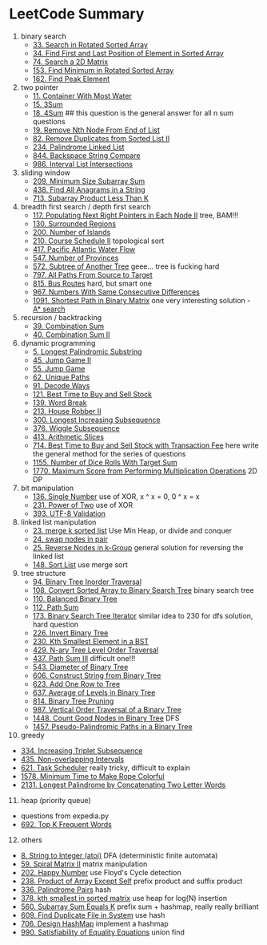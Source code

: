 # LeetCode Summary

1. binary search
   - [33. Search in Rotated Sorted Array](https://leetcode.com/problems/search-in-rotated-sorted-array/)
   - [34. Find First and Last Position of Element in Sorted Array](https://leetcode.com/problems/find-first-and-last-position-of-element-in-sorted-array/)
   - [74. Search a 2D Matrix](https://leetcode.com/problems/search-a-2d-matrix/)
   - [153. Find Minimum in Rotated Sorted Array](https://leetcode.com/problems/find-minimum-in-rotated-sorted-array/)
   - [162. Find Peak Element](https://leetcode.com/problems/find-peak-element/)
2. two pointer
   - [11. Container With Most Water](https://leetcode.com/problems/container-with-most-water/)
   - [15. 3Sum](https://leetcode.com/problems/3sum/)
   - [18. 4Sum](https://leetcode.com/problems/4sum/) ## this question is the general answer for all n sum questions
   - [19. Remove Nth Node From End of List](https://leetcode.com/problems/remove-nth-node-from-end-of-list/?envType=study-plan&id=level-2)
   - [82. Remove Duplicates from Sorted List II](https://leetcode.com/problems/remove-duplicates-from-sorted-list-ii/)
   - [234. Palindrome Linked List](https://leetcode.com/problems/palindrome-linked-list/?envType=study-plan&id=level-2)
   - [844. Backspace String Compare](https://leetcode.com/problems/backspace-string-compare/)
   - [986. Interval List Intersections](https://leetcode.com/problems/interval-list-intersections/)
3. sliding window
   - [209. Minimum Size Subarray Sum](https://leetcode.com/problems/minimum-size-subarray-sum/)
   - [438. Find All Anagrams in a String](https://leetcode.com/problems/find-all-anagrams-in-a-string/)
   - [713. Subarray Product Less Than K](https://leetcode.com/problems/subarray-product-less-than-k/)
4. breadth first search / depth first search
   - [117. Populating Next Right Pointers in Each Node II](https://leetcode.com/problems/populating-next-right-pointers-in-each-node-ii/)
      tree, BAM!!!
   - [130. Surrounded Regions](https://leetcode.com/problems/surrounded-regions/)
   - [200. Number of Islands](https://leetcode.com/problems/number-of-islands/)
   - [210. Course Schedule II](https://leetcode.com/problems/course-schedule-ii/) topological sort
   - [417. Pacific Atlantic Water Flow](https://leetcode.com/problems/pacific-atlantic-water-flow/)
   - [547. Number of Provinces](https://leetcode.com/problems/number-of-provinces/)
   - [572. Subtree of Another Tree](https://leetcode.com/problems/subtree-of-another-tree/)
      geee... tree is fucking hard
   - [797. All Paths From Source to Target](https://leetcode.com/problems/all-paths-from-source-to-target/)
   - [815. Bus Routes](https://leetcode.com/problems/bus-routes/) hard, but smart one
   - [967. Numbers With Same Consecutive Differences](https://leetcode.com/problems/numbers-with-same-consecutive-differences/)
   - [1091. Shortest Path in Binary Matrix](https://leetcode.com/problems/shortest-path-in-binary-matrix/)
      one very interesting solution - [A* search](https://leetcode.com/problems/shortest-path-in-binary-matrix/discuss/313347/A*-search-in-Python)
5. recursion / backtracking
   - [39. Combination Sum](https://leetcode.com/problems/combination-sum/)
   - [40. Combination Sum II](https://leetcode.com/problems/combination-sum-ii/)
6. dynamic programming
   - [5. Longest Palindromic Substring](https://leetcode.com/problems/longest-palindromic-substring/)
   - [45. Jump Game II](https://leetcode.com/problems/jump-game-ii/)
   - [55. Jump Game](https://leetcode.com/problems/jump-game/)
   - [62. Unique Paths](https://leetcode.com/problems/unique-paths/)
   - [91. Decode Ways](https://leetcode.com/problems/decode-ways/)
   - [121. Best Time to Buy and Sell Stock](https://leetcode.com/problems/best-time-to-buy-and-sell-stock/)
   - [139. Word Break](https://leetcode.com/problems/word-break/)
   - [213. House Robber II](https://leetcode.com/problems/house-robber-ii/)
   - [300. Longest Increasing Subsequence](https://leetcode.com/problems/longest-increasing-subsequence/)
   - [376. Wiggle Subsequence](https://leetcode.com/problems/wiggle-subsequence/)
   - [413. Arithmetic Slices](https://leetcode.com/problems/arithmetic-slices/)
   - [714. Best Time to Buy and Sell Stock with Transaction Fee](https://leetcode.com/problems/best-time-to-buy-and-sell-stock-with-transaction-fee/) here write the general method for the series of questions
   - [1155. Number of Dice Rolls With Target Sum](https://leetcode.com/problems/number-of-dice-rolls-with-target-sum/)
   - [1770. Maximum Score from Performing Multiplication Operations](https://leetcode.com/problems/maximum-score-from-performing-multiplication-operations/) 2D DP
7. bit manipulation
   - [136. Single Number](https://leetcode.com/problems/single-number/) use of XOR, x ^ x = 0, 0 ^ x = x
   - [231. Power of Two](https://leetcode.com/problems/power-of-two/) use of XOR
   - [393. UTF-8 Validation](https://leetcode.com/problems/utf-8-validation/)
8. linked list manipulation
   - [23. merge k sorted list](https://leetcode.com/problems/merge-k-sorted-lists) Use Min Heap, or divide and conquer
   - [24. swap nodes in pair](https://leetcode.com/problems/swap-nodes-in-pairs)
   - [25. Reverse Nodes in k-Group](https://leetcode.com/problems/reverse-nodes-in-k-group/) general solution for reversing the linked list
   - [148. Sort List](https://leetcode.com/problems/sort-list/) use merge sort
9. tree structure
   - [94. Binary Tree Inorder Traversal](https://leetcode.com/problems/binary-tree-inorder-traversal/)
   - [108. Convert Sorted Array to Binary Search Tree](https://leetcode.com/problems/convert-sorted-array-to-binary-search-tree/) binary search tree
   - [110. Balanced Binary Tree](https://leetcode.com/problems/balanced-binary-tree/)
   - [112. Path Sum](https://leetcode.com/problems/path-sum/)
   - [173. Binary Search Tree Iterator](https://leetcode.com/problems/binary-search-tree-iterator/?envType=study-plan&id=level-2) similar idea to 230 for dfs solution, hard question
   - [226. Invert Binary Tree](https://leetcode.com/problems/invert-binary-tree/?envType=study-plan&id=level-2)
   - [230. Kth Smallest Element in a BST](https://leetcode.com/problems/kth-smallest-element-in-a-bst/)
   - [429. N-ary Tree Level Order Traversal](https://leetcode.com/problems/n-ary-tree-level-order-traversal/)
   - [437. Path Sum III](https://leetcode.com/problems/path-sum-iii/) difficult one!!!
   - [543. Diameter of Binary Tree](https://leetcode.com/problems/diameter-of-binary-tree/?envType=study-plan&id=level-2)
   - [606. Construct String from Binary Tree](https://leetcode.com/problems/construct-string-from-binary-tree/)
   - [623. Add One Row to Tree](https://leetcode.com/problems/add-one-row-to-tree/)
   - [637. Average of Levels in Binary Tree](https://leetcode.com/problems/average-of-levels-in-binary-tree/)
   - [814. Binary Tree Pruning](https://leetcode.com/problems/binary-tree-pruning/) 
   - [987. Vertical Order Traversal of a Binary Tree](https://leetcode.com/problems/vertical-order-traversal-of-a-binary-tree/)
   - [1448. Count Good Nodes in Binary Tree](https://leetcode.com/problems/count-good-nodes-in-binary-tree/) DFS
   - [1457. Pseudo-Palindromic Paths in a Binary Tree](https://leetcode.com/problems/pseudo-palindromic-paths-in-a-binary-tree/)
10. greedy
   - [334. Increasing Triplet Subsequence](https://leetcode.com/problems/increasing-triplet-subsequence/)
   - [435. Non-overlapping Intervals](https://leetcode.com/problems/non-overlapping-intervals/)
   - [621. Task Scheduler](https://leetcode.com/problems/task-scheduler/) really tricky, difficult to explain
   - [1578. Minimum Time to Make Rope Colorful](https://leetcode.com/problems/minimum-time-to-make-rope-colorful/)
   - [2131. Longest Palindrome by Concatenating Two Letter Words](https://leetcode.com/problems/longest-palindrome-by-concatenating-two-letter-words/?envType=study-plan&id=level-2)
11. heap (priority queue)
   - questions from expedia.py
   - [692. Top K Frequent Words](https://leetcode.com/problems/top-k-frequent-words/)
12. others
   - [8. String to Integer (atoi)](https://leetcode.com/problems/string-to-integer-atoi/) DFA (deterministic finite automata)
   - [59. Spiral Matrix II](https://leetcode.com/problems/spiral-matrix-ii/) matrix manipulation
   - [202. Happy Number]() use Floyd's Cycle detection
   - [238. Product of Array Except Self](https://leetcode.com/problems/product-of-array-except-self/) prefix product and suffix product
   - [336. Palindrome Pairs](https://leetcode.com/problems/palindrome-pairs/) hash
   - [378. kth smallest in sorted matrix](https://leetcode.com/problems/kth-smallest-element-in-a-sorted-matrix/) use heap for log(N) insertion
   - [560. Subarray Sum Equals K](https://leetcode.com/problems/subarray-sum-equals-k/) prefix sum + hashmap, really really brilliant
   - [609. Find Duplicate File in System](https://leetcode.com/problems/find-duplicate-file-in-system/) use hash
   - [706. Design HashMap](https://leetcode.com/problems/design-hashmap/) implement a hashmap
   - [990. Satisfiability of Equality Equations](https://leetcode.com/problems/satisfiability-of-equality-equations/) union find